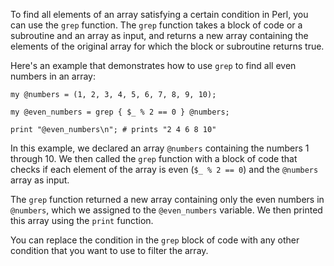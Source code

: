 To find all elements of an array satisfying a certain condition in Perl, you can use the `grep` function. The `grep` function takes a block of code or a subroutine and an array as input, and returns a new array containing the elements of the original array for which the block or subroutine returns true.

Here's an example that demonstrates how to use `grep` to find all even numbers in an array:

```
my @numbers = (1, 2, 3, 4, 5, 6, 7, 8, 9, 10);

my @even_numbers = grep { $_ % 2 == 0 } @numbers;

print "@even_numbers\n"; # prints "2 4 6 8 10"
```

In this example, we declared an array `@numbers` containing the numbers 1 through 10. We then called the `grep` function with a block of code that checks if each element of the array is even (`$_ % 2 == 0`) and the `@numbers` array as input.

The `grep` function returned a new array containing only the even numbers in `@numbers`, which we assigned to the `@even_numbers` variable. We then printed this array using the `print` function.

You can replace the condition in the `grep` block of code with any other condition that you want to use to filter the array.